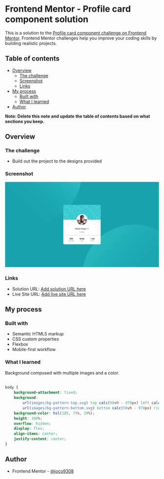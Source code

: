 # Frontend Mentor - Profile card component solution

This is a solution to the [Profile card component challenge on Frontend Mentor](https://www.frontendmentor.io/challenges/profile-card-component-cfArpWshJ). Frontend Mentor challenges help you improve your coding skills by building realistic projects. 

## Table of contents

- [Overview](#overview)
  - [The challenge](#the-challenge)
  - [Screenshot](#screenshot)
  - [Links](#links)
- [My process](#my-process)
  - [Built with](#built-with)
  - [What I learned](#what-i-learned)
- [Author](#author)

**Note: Delete this note and update the table of contents based on what sections you keep.**

## Overview

### The challenge

- Build out the project to the designs provided

### Screenshot

![](./screenshot.png)

### Links

- Solution URL: [Add solution URL here](https://your-solution-url.com)
- Live Site URL: [Add live site URL here](https://your-live-site-url.com)

## My process

### Built with

- Semantic HTML5 markup
- CSS custom properties
- Flexbox
- Mobile-first workflow

### What I learned

Background composed with multiple images and a color.

```css

body {
    background-attachment: fixed;
    background: 
        url(images/bg-pattern-top.svg) top calc(50vh - 978px) left calc(50vw - 978px) no-repeat,
        url(images/bg-pattern-bottom.svg) bottom calc(50vh - 978px) right calc(50vw - 978px) no-repeat;
    background-color: hsl(185, 75%, 39%);
    height: 100%;
    overflow: hidden;
    display: flex;
    align-items: center;
    justify-content: center;
}
```

## Author

- Frontend Mentor - [@joco9308](https://www.frontendmentor.io/profile/joco9308)